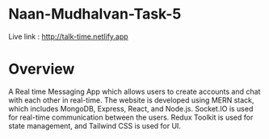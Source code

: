 # Naan-Mudhalvan-Task-5
Live link : http://talk-time.netlify.app
# Overview
A Real time Messaging App which allows users to create accounts and chat with each other in real-time. The website is developed using MERN stack, which includes MongoDB, Express, React, and Node.js. Socket.IO is used for real-time communication between the users. Redux Toolkit is used for state management, and Tailwind CSS is used for UI.
